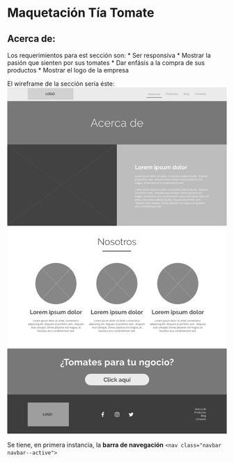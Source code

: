 # Maquetación Tía Tomate
## Acerca de:
Los requerimientos para est sección son:
    * Ser responsiva
    * Mostrar la pasión que sienten por sus tomates
    * Dar enfásis a la compra de sus productos
    * Mostrar el logo de la empresa

El wireframe de la sección sería éste:
![Wireframe Acerca de](/img/Acerca-de.png)

Se tiene, en primera instancia, la **barra de navegación** `<nav class="navbar navbar--active">`